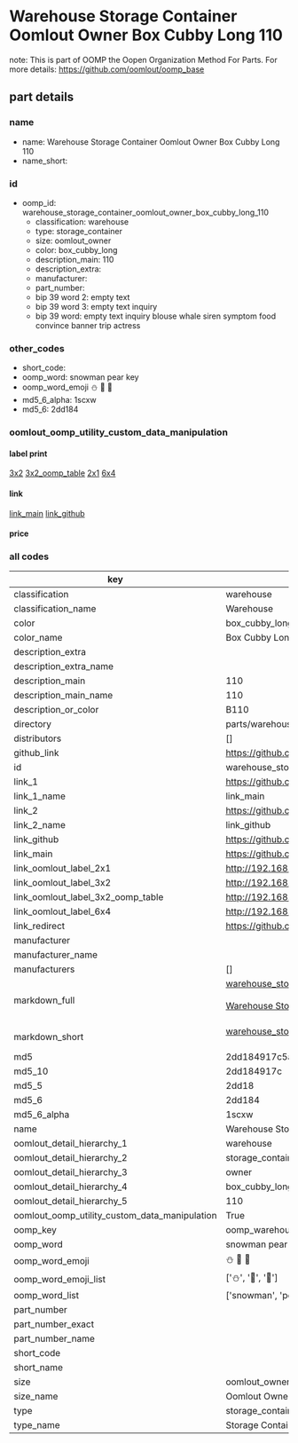 # Warehouse Storage Container Oomlout Owner Box Cubby Long 110  

note: This is part of OOMP the Oopen Organization Method For Parts. For more details: https://github.com/oomlout/oomp_base

##  part details
  







### name
* name: Warehouse Storage Container Oomlout Owner Box Cubby Long 110
* name_short: 
### id
* oomp_id: warehouse_storage_container_oomlout_owner_box_cubby_long_110
  * classification: warehouse
  * type: storage_container
  * size: oomlout_owner
  * color: box_cubby_long
  * description_main: 110
  * description_extra: 
  * manufacturer: 
  * part_number: 
  * bip 39 word 2: empty text
  * bip 39 word 3: empty text inquiry
  * bip 39 word: empty text inquiry blouse whale siren symptom food convince banner trip actress

### other_codes
* short_code: 
* oomp_word: snowman pear key
* oomp_word_emoji :snowman: :pear: :key:
* md5_6_alpha: 1scxw
* md5_6: 2dd184






### oomlout_oomp_utility_custom_data_manipulation
#### label print
[3x2](http://192.168.1.245:1112/?label=oomp%201scxw)
[3x2_oomp_table](http://192.168.1.108:1112/?label=oomp%201scxw)
[2x1](http://192.168.1.242:1112/?label=oomp%201scxw)
[6x4](http://192.168.1.55:1112/?label=oomp%201scxw)    

#### link

[link_main](https://github.com/oomlout/oomlout_oomp_version_1_messy/tree/main/parts/warehouse_storage_container_oomlout_owner_box_cubby_long_110) [link_github](https://github.com/oomlout/oomlout_oomp_version_1_messy/tree/main/parts/warehouse_storage_container_oomlout_owner_box_cubby_long_110)                             

#### price







### all codes 
| key | value |  
| --- | --- |  
| classification | warehouse |  
| classification_name | Warehouse |  
| color | box_cubby_long |  
| color_name | Box Cubby Long |  
| description_extra |  |  
| description_extra_name |  |  
| description_main | 110 |  
| description_main_name | 110 |  
| description_or_color | B110 |  
| directory | parts/warehouse_storage_container_oomlout_owner_box_cubby_long_110 |  
| distributors | [] |  
| github_link | https://github.com/oomlout/oomlout_oomp_part_src/tree/main/parts/warehouse_storage_container_oomlout_owner_box_cubby_long_110 |  
| id | warehouse_storage_container_oomlout_owner_box_cubby_long_110 |  
| link_1 | https://github.com/oomlout/oomlout_oomp_version_1_messy/tree/main/parts/warehouse_storage_container_oomlout_owner_box_cubby_long_110 |  
| link_1_name | link_main |  
| link_2 | https://github.com/oomlout/oomlout_oomp_version_1_messy/tree/main/parts/warehouse_storage_container_oomlout_owner_box_cubby_long_110 |  
| link_2_name | link_github |  
| link_github | https://github.com/oomlout/oomlout_oomp_version_1_messy/tree/main/parts/warehouse_storage_container_oomlout_owner_box_cubby_long_110 |  
| link_main | https://github.com/oomlout/oomlout_oomp_version_1_messy/tree/main/parts/warehouse_storage_container_oomlout_owner_box_cubby_long_110 |  
| link_oomlout_label_2x1 | http://192.168.1.242:1112/?label=oomp%201scxw |  
| link_oomlout_label_3x2 | http://192.168.1.245:1112/?label=oomp%201scxw |  
| link_oomlout_label_3x2_oomp_table | http://192.168.1.108:1112/?label=oomp%201scxw |  
| link_oomlout_label_6x4 | http://192.168.1.55:1112/?label=oomp%201scxw |  
| link_redirect | https://github.com/oomlout/oomlout_oomp_version_1_messy/tree/main/parts/warehouse_storage_container_oomlout_owner_box_cubby_long_110 |  
| manufacturer |  |  
| manufacturer_name |  |  
| manufacturers | [] |  
| markdown_full | [warehouse_storage_container_oomlout_owner_box_cubby_long_110](none)<br>[](none)<br>[Warehouse Storage Container Oomlout Owner Box Cubby Long 110](none)<br><br> |  
| markdown_short | [warehouse_storage_container_oomlout_owner_box_cubby_long_110](none)<br><br> |  
| md5 | 2dd184917c5adb9325fcd182e9b7ea49 |  
| md5_10 | 2dd184917c |  
| md5_5 | 2dd18 |  
| md5_6 | 2dd184 |  
| md5_6_alpha | 1scxw |  
| name | Warehouse Storage Container Oomlout Owner Box Cubby Long 110 |  
| oomlout_detail_hierarchy_1 | warehouse |  
| oomlout_detail_hierarchy_2 | storage_container |  
| oomlout_detail_hierarchy_3 | owner |  
| oomlout_detail_hierarchy_4 | box_cubby_long |  
| oomlout_detail_hierarchy_5 | 110 |  
| oomlout_oomp_utility_custom_data_manipulation | True |  
| oomp_key | oomp_warehouse_storage_container_oomlout_owner_box_cubby_long_110 |  
| oomp_word | snowman pear key |  
| oomp_word_emoji | :snowman: :pear: :key: |  
| oomp_word_emoji_list | [':snowman:', ':pear:', ':key:'] |  
| oomp_word_list | ['snowman', 'pear', 'key'] |  
| part_number |  |  
| part_number_exact |  |  
| part_number_name |  |  
| short_code |  |  
| short_name |  |  
| size | oomlout_owner |  
| size_name | Oomlout Owner |  
| type | storage_container |  
| type_name | Storage Container |  
